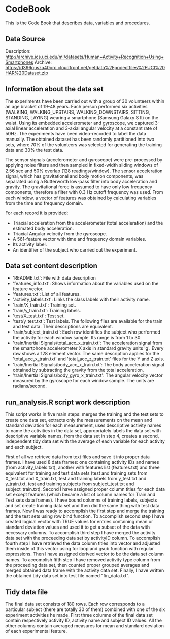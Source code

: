 # CodeBook

This is the Code Book that describes data, variables and procedures.

## Data Source
Description: http://archive.ics.uci.edu/ml/datasets/Human+Activity+Recognition+Using+Smartphones 
Archive: https://d396qusza40orc.cloudfront.net/getdata%2Fprojectfiles%2FUCI%20HAR%20Dataset.zip

## Information about the data set
The experiments have been carried out with a group of 30 volunteers within an age bracket of 19-48 years. Each person performed six activities (WALKING, WALKING_UPSTAIRS, WALKING_DOWNSTAIRS, SITTING, STANDING, LAYING) wearing a smartphone (Samsung Galaxy S II) on the waist. Using its embedded accelerometer and gyroscope, we captured 3-axial linear acceleration and 3-axial angular velocity at a constant rate of 50Hz. The experiments have been video-recorded to label the data manually. The obtained dataset has been randomly partitioned into two sets, where 70% of the volunteers was selected for generating the training data and 30% the test data. 

The sensor signals (accelerometer and gyroscope) were pre-processed by applying noise filters and then sampled in fixed-width sliding windows of 2.56 sec and 50% overlap (128 readings/window). The sensor acceleration signal, which has gravitational and body motion components, was separated using a Butterworth low-pass filter into body acceleration and gravity. The gravitational force is assumed to have only low frequency components, therefore a filter with 0.3 Hz cutoff frequency was used. From each window, a vector of features was obtained by calculating variables from the time and frequency domain.

For each record it is provided:
- Triaxial acceleration from the accelerometer (total acceleration) and the estimated body acceleration.
- Triaxial Angular velocity from the gyroscope. 
- A 561-feature vector with time and frequency domain variables. 
- Its activity label. 
- An identifier of the subject who carried out the experiment.

## Data set content description
- 'README.txt': File with data description
- 'features_info.txt': Shows information about the variables used on the feature vector.
- 'features.txt': List of all features.
- 'activity_labels.txt': Links the class labels with their activity name.
- 'train/X_train.txt': Training set.
- 'train/y_train.txt': Training labels.
- 'test/X_test.txt': Test set.
- 'test/y_test.txt': Test labels.
The following files are available for the train and test data. Their descriptions are equivalent. 
- 'train/subject_train.txt': Each row identifies the subject who performed the activity for each window sample. Its range is from 1 to 30. 
- 'train/Inertial Signals/total_acc_x_train.txt': The acceleration signal from the smartphone accelerometer X axis in standard gravity units 'g'. Every row shows a 128 element vector. The same description applies for the 'total_acc_x_train.txt' and 'total_acc_z_train.txt' files for the Y and Z axis. 
- 'train/Inertial Signals/body_acc_x_train.txt': The body acceleration signal obtained by subtracting the gravity from the total acceleration. 
- 'train/Inertial Signals/body_gyro_x_train.txt': The angular velocity vector measured by the gyroscope for each window sample. The units are radians/second. 

## run_analysis.R script work description

This script works in five main steps: merges the training and the test sets to create one data set, extracts only the measurements on the mean and standard deviation for each measurement, uses descriptive activity names to name the activities in the data set, appropriately labels the data set with descriptive variable names, from the data set in step 4, creates a second, independent tidy data set with the average of each variable for each activity and each subject.

First of all we retrieve data from text files and save it into proper data frames. I have used 8 data frames: one containing activity IDs and names (from activity_labels.txt), another with features list (features.txt) and three equivalent for training and test data sets (test and training sets from X_test.txt and X_train.txt, test and training labels from y_test.txt and y_train.txt, test and training subjects from subject_test.txt and subject_train.txt).
Second I have assigned proper column titles for each data set except features (which became a list of column names for Train and Test sets data frames).
I have bound columns of training labels, subjects and set create training data set and then did the same thing with test data frames.
Now I was ready to accomplish the first step and merge the training and the test sets using row bind function.
To accomplish second step I have created logical vector with TRUE values for entries containing mean or standard deviation values and used it to get a subset of the data with necessary columns.
To accomplish third step I have merged the activity data set with the proceeding data set by activityID column.
To accomplish fourth step I have retrieved the data column titles into vector and adjusted them inside of this vector using for loop and gsub function with regular expressions. Then I have assigned derived vector to be the data set column names.
To accomplish fifth step I have removed activity type column from the proceeding data set, then counted proper grouped averages and merged obtained data frame with the activity data set.
Finally, I have written the obtained tidy data set into test file named "fin_data.txt".

## Tidy data file
The final data set consists of 180 rows. Each row corresponds to a particular subject (there are totally 30 of them) combined with one of the six experiment activities he made.
First three columns of the final data set contain respectively activity ID, activity name and subject ID values. All the other columns contain averaged measures for mean and standard deviation of each experimental feature.
